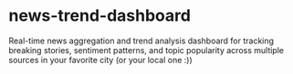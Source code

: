 # news-trend-dashboard
Real-time news aggregation and trend analysis dashboard for tracking breaking stories, sentiment patterns, and topic popularity across multiple sources in your favorite city (or your local one :))
